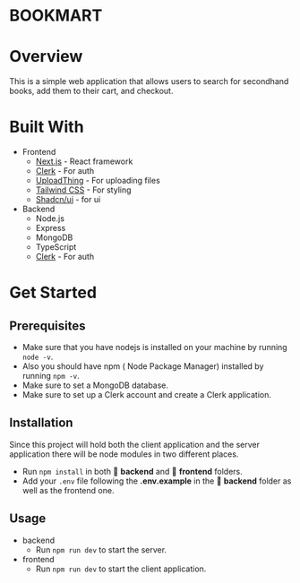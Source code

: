 # BOOKMART

# Overview

This is a simple web application that allows users to search for secondhand books, add them to their cart, and checkout.

# Built With

- Frontend
  - [Next.js](https://github.com/vercel/next.js) - React framework
  - [Clerk](https://github.com/clerkinc/javascript) - For auth
  - [UploadThing](https://github.com/pingdotgg/uploadthing) - For uploading files
  - [Tailwind CSS](https://github.com/tailwindlabs/tailwindcss) - For styling
  - [Shadcn/ui](https://github.com/shadcn/ui) - for ui
- Backend
  - Node.js
  - Express
  - MongoDB
  - TypeScript
  - [Clerk](https://github.com/clerkinc/javascript) - For auth

# Get Started

## Prerequisites

- Make sure that you have nodejs is installed on your machine by running `node -v`.
- Also you should have npm ( Node Package Manager) installed by running `npm -v`.
- Make sure to set a MongoDB database.
- Make sure to set up a Clerk account and create a Clerk application.

## Installation

Since this project will hold both the client application and the server application there will be node modules in two different places.

- Run `npm install` in both :file_folder: **backend** and :file_folder: **frontend** folders.
- Add your `.env` file following the **.env.example** in the :file_folder: **backend** folder as well as the frontend one.

## Usage

- backend
  - Run `npm run dev` to start the server.
- frontend
  - Run `npm run dev` to start the client application.
